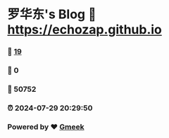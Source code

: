 # 罗华东's Blog :link: https://echozap.github.io 
### :page_facing_up: [19](https://echozap.github.io/tag.html) 
### :speech_balloon: 0 
### :hibiscus: 50752 
### :alarm_clock: 2024-07-29 20:29:50 
### Powered by :heart: [Gmeek](https://github.com/Meekdai/Gmeek)
